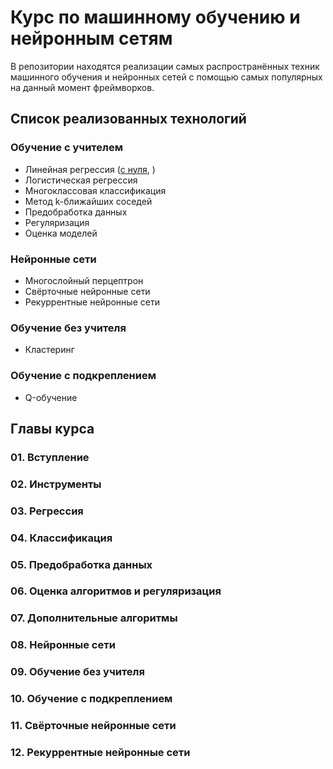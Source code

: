 # Курс по машинному обучению и нейронным сетям

В репозитории нахoдятся реализации самых распространённых техник машинного обучения и нейронных сетей с помощью самых популярных на данный момент фреймворков.

## Список реализованных технологий

### Обучение с учителем

* Линейная регрессия ([с нуля](./linear_regression_from_scratch.ipynb), )
* Логистическая регрессия
* Многоклассовая классификация
* Метод k-ближайших соседей
* Предобработка данных
* Регуляризация
* Оценка моделей

### Нейронные сети
* Многослойный перцептрон
* Свёрточные нейронные сети
* Рекуррентные нейронные сети
    
### Обучение без учителя

* Кластеринг

### Обучение с подкреплением

* Q-обучение

## Главы курса

### 01. Вступление

### 02. Инструменты

### 03. Регрессия

### 04. Классификация

### 05. Предобработка данных

### 06. Оценка алгоритмов и регуляризация

### 07. Дополнительные алгоритмы

### 08. Нейронные сети

### 09. Обучение без учителя

### 10. Обучение с подкреплением

### 11. Свёрточные нейронные сети

### 12. Рекуррентные нейронные сети

